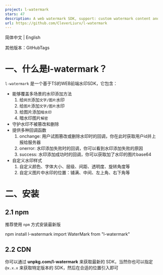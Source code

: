 ```yaml
---
project: l-watermark
stars: 47
description: A web watermark SDK, support: custom watermark content and style, watermark encryption and decryption, watermark anomaly monitoring, etc.
url: https://github.com/CleverLiurx/l-watermark
---
```


简体中文 | English

其他版本：GitHubTags

一、什么是l-watermark？
=================

`l-watermark` 是一个基于TS的WEB前端水印SDK，它包含：

-   能够覆盖多场景的水印添加方法
    1.  给`网页`添加`文字/图片`水印
    2.  给`图片`添加`文字/图片`水印
    3.  给图片添加`暗水印`
    4.  暗水印图片`解密`
-   守护水印不被篡改和删除
-   提供多种回调函数
    1.  onchange: 用户试图篡改或删除水印时的回调，你在此时获取用户id并上报给服务器
    2.  onerror: 水印添加失败时的回调，你可以看到水印添加失败的原因
    3.  success: 水印添加成功时的回调，你可以获取加了水印的图片base64
-   自定义水印样式
    1.  自定义颜色、字体大小、层级、间距、透明度、旋转角度等
    2.  自定义图片中水印的位置：铺满、中间、左上角、右下角等

二、安装
====

2.1 npm
-------

推荐使用 `npm` 方式安装最新版

npm install l-watermark
import WaterMark from "l-watermark"

2.2 CDN
-------

你可以通过 **unpkg.com/l-watermark** 来获取最新的 SDK，当然你也可以指定 `@x.x.x` 来获取特定版本的 SDK，然后在合适的位置引入即可

<script src\="https://unpkg.com/l-watermark@2.1.1/dist/l-watermark.umd.js"\></script\>

三、使用示例
======

3.1 给WEB页面添加/移除水印
-----------------

### 3.1.1 全屏添加文字水印

WaterMark.page({
  targe: document.body,
  text: "Internal Data",
  color: "rgba(0, 0, 0, 0.4)",
  fontSize: 24
})

### 3.1.2 部分区域添加图片水印

WaterMark.page({
  targe: document.getElementById("hello\_world"),
  image: "https://cdn.jsdelivr.net/gh/CleverLiurx/image\_repo/glass15-wm.png",
  cSpace: 20,
  vSpace: 50
})

### 3.1.2 移除页面水印

// 创建水印
const demoWaterMark \= WaterMark.page({})
// 移除水印
demoWaterMark.remove()

3.2 给图片添加水印
-----------

### 3.2.1 添加文字水印

WaterMark.image({
  target: document.getElementById('demo-image'),
  text: 'Angelababy',
  cSpace: 20,
  color: 'rgba(0,0,0,0.6)',
  fontSize: 20,
})

### 3.2.2 添加图片水印

WaterMark.image({
  target: document.getElementById('demo-image'),
  image: "https://cdn.jsdelivr.net/gh/CleverLiurx/image\_repo/glass15-wm.png",
  cSpace: 20,
  vSpace: 20,
  imageWidth: 60,
  imageHeight: 40
})

### 3.2.3 指定位置添加文字/图片水印

// 右下角添加文字水印
WaterMark.image({
  target: document.getElementById('demo-image'),
  position: "bottomRight",
  text: '@ GitHub - CleverLiurx',
  color: 'rgba(255, 0, 0, 1)',
  fontSize: 20,
  cSpace: 20,
  vSpace: 10,
})

// 左上角添加图片水印
WaterMark.image({
  target: document.getElementById('demo-image'),
  position: "topLeft",
  image: "https://cdn.jsdelivr.net/gh/CleverLiurx/image\_repo/glass15-wm.png",
  imageWidth: 100,
  imageHeight: 60,
  cSpace: 20,
  vSpace: 20
})

3.2.4 获取加了水印的base64图片
---------------------

由于 `target` 不是 `HTMLImageElement` 类型，所以加完水印后页面不会有任何变化，但是你可以通过 `success` 回调获取加完水印的base64图片

WaterMark.image({
  target: "https://cdn.jsdelivr.net/gh/CleverLiurx/image\_repo/ab-v1.0.0-demo.png",
  text: 'Angelababy',
  cSpace: 100,
  success: (data) \=> console.log(data),
})

3.2.5 暗水印加密/解密
--------------

设置暗水印仅需要把 `secret` 设为 `true` 即可，但是 **暗水印此版本仅支持文字模式，暂不支持图片模式**

WaterMark.image({
  target: document.getElementById("demo-image"),
  text: "User Id: 1008611",
  position: 'center',
  secret: true,
})

添加完暗水印后，**肉眼看起来新图片与原图没有任何区别**

但是调用暗水印解密工具 `WaterMark.utils.decodeImage(src)` 后发现水印文字显示出来了

const decodeImage \= async () \=> {
  const imgDom \= document.getElementById("demo-image")
  const decodeSrc \= await WaterMark.utils.decodeImage(imgDom.src)
  imgDom.src \= decodeSrc
}

四、选项
====

4.1 页面加水印 WaterMark.page(PageOp)
--------------------------------

* * *

选项

默认值

说明

类型

是否必填

target

document.body

添加水印的元素

HTMLElement

否

containerEl

document.body

同target，2.0.6版本后不建议使用

HTMLElement

否

text

Demo Text

水印文本（与image二选一）

string

否

image

水印图片（与text二选一）

string(img.src)

否

color

"rgba(0, 0, 0, 0.15)"

颜色（图片水印时无效）

string

否

fontSize

24

字体大小（图片水印时无效）

number|string

否

zIndex

"10000"

水印的层级

number|string

否

cSpace

0

单个水印间的横向间距

number|string

否

vSpace

0

单个水印间的纵向间距

number|string

否

4.2 图片加水印 WaterMark.image(ImageOp)
----------------------------------

* * *

选项

默认值

说明

类型

是否必填

target

要加水印的目标

HTMLImageElement|string(img.src)

是

text

"Demo Text"

水印文本（与image二选一）

string

否

image

水印图片（与text二选一）

string(img.src)

否

imageWidth

水印图片的宽度

number|string

否

imageHeight

水印图片的高度

number|string

否

secret

false

开启暗水印

boolean

否

color

"rgba(0, 0, 0, 0.15)"

颜色（图片水印时无效）

string

否

fontSize

24

字体大小（图片水印时无效）

number|string

否

position

"repeat"

水印的位置（默认repeat，铺满；其他选项在指定位置添加一个水印）

string(repeat |center |bottomRight |bottomLeft |topLeft |topRight)

否

**注：**`img.src` 代表其可以为**图片路径、url地址、base64**

4.3 工具函数 WaterMark.utils
------------------------

### 4.3.1 暗水印解密 WaterMark.utils.decodeImage

接收一个 `string` 类型参数（img.src），返回 `Promise<string>` ，用法：

const imgBase64 \= await WaterMark.utils.decodeImage(url)

### 4.3.2 暗水印加密 WaterMark.utils.encodeImage

当然你可以使用 `WaterMark.image({})` 中的 `success` 回调来获取加水印后的图片，但是我们也提供了一个工具函数让你为图片添加暗水印后获取其base64，返回 `Promise<string>`，用法：

const imgBase64 \= await WaterMark.utils.decodeImage({ImageOp})

4.4 API
-------

### 移除页面水印 `remove()`

// 创建水印
const demoWaterMark \= WaterMark.page({})
// 移除
demoWaterMark.remove()
